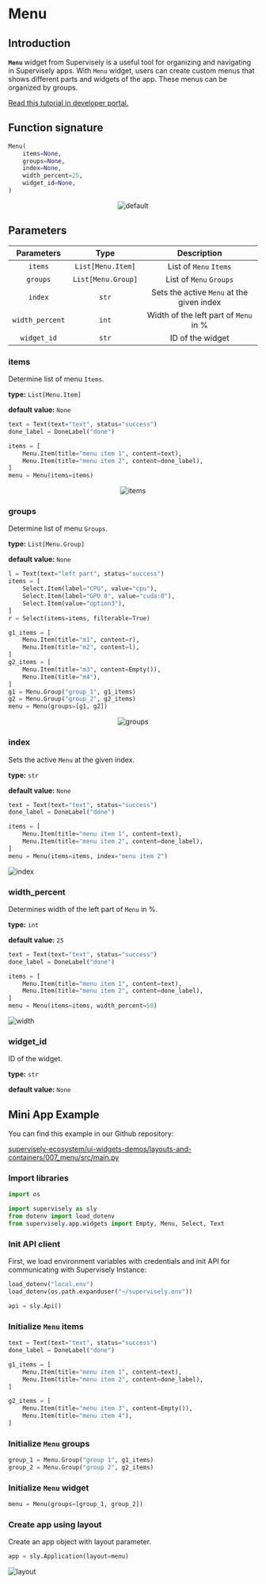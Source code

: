 # Menu

## Introduction

**`Menu`** widget from Supervisely is a useful tool for organizing and navigating in Supervisely apps. With `Menu` widget, users can create custom menus that shows different parts and widgets of the app. These menus can be organized by groups.

[Read this tutorial in developer portal.](https://developer.supervise.ly/app-development/widgets/layouts-and-containers/menu)

## Function signature

```python
Menu(
    items=None,
    groups=None,
    index=None,
    width_percent=25,
    widget_id=None,
)
```

<p align="center">
  <img src="https://user-images.githubusercontent.com/120389559/220916979-223e32ad-ed9a-4382-be74-148b2f792012.gif" alt="default" />
</p>

## Parameters

|   Parameters    |        Type        |                Description                |
| :-------------: | :----------------: | :---------------------------------------: |
|     `items`     | `List[Menu.Item]`  |          List of `Menu` `Items`           |
|    `groups`     | `List[Menu.Group]` |          List of `Menu` `Groups`          |
|     `index`     |       `str`        | Sets the active `Menu` at the given index |
| `width_percent` |       `int`        |   Width of the left part of `Menu` in %   |
|   `widget_id`   |       `str`        |             ID of the widget              |

### items

Determine list of menu `Items`.

**type:** `List[Menu.Item]`

**default value:** `None`

```python
text = Text(text="text", status="success")
done_label = DoneLabel("done")

items = [
    Menu.Item(title="menu item 1", content=text),
    Menu.Item(title="menu item 2", content=done_label),
]
menu = Menu(items=items)
```

<p align="center">
  <img src="https://user-images.githubusercontent.com/79905215/224021334-69b0ac2a-219c-49ba-9614-71fef96825d6.gif" alt="items" />
</p>

### groups

Determine list of menu `Groups`.

**type:** `List[Menu.Group]`

**default value:** `None`

```python
l = Text(text="left part", status="success")
items = [
    Select.Item(label="CPU", value="cpu"),
    Select.Item(label="GPU 0", value="cuda:0"),
    Select.Item(value="option3"),
]
r = Select(items=items, filterable=True)

g1_items = [
    Menu.Item(title="m1", content=r),
    Menu.Item(title="m2", content=l),
]
g2_items = [
    Menu.Item(title="m3", content=Empty()),
    Menu.Item(title="m4"),
]
g1 = Menu.Group("group_1", g1_items)
g2 = Menu.Group("group_2", g2_items)
menu = Menu(groups=[g1, g2])
```

<p align="center">
  <img src="https://user-images.githubusercontent.com/79905215/224022265-631fb03e-913d-4e1b-86b6-76ed0c04148b.gif" alt="groups" />
</p>

### index

Sets the active `Menu` at the given index.

**type:** `str`

**default value:** `None`

```python
text = Text(text="text", status="success")
done_label = DoneLabel("done")

items = [
    Menu.Item(title="menu item 1", content=text),
    Menu.Item(title="menu item 2", content=done_label),
]
menu = Menu(items=items, index="menu item 2")
```

![index](https://user-images.githubusercontent.com/79905215/224022882-8d541059-1f03-46f4-81c1-7602c79e766b.png)

### width_percent

Determines width of the left part of `Menu` in %.

**type:** `int`

**default value:** `25`

```python
text = Text(text="text", status="success")
done_label = DoneLabel("done")

items = [
    Menu.Item(title="menu item 1", content=text),
    Menu.Item(title="menu item 2", content=done_label),
]
menu = Menu(items=items, width_percent=50)
```

![width](https://user-images.githubusercontent.com/79905215/224023137-076cb0c9-1875-4f65-a740-6f498af5f166.png)

### widget_id

ID of the widget.

**type:** `str`

**default value:** `None`

## Mini App Example

You can find this example in our Github repository:

[supervisely-ecosystem/ui-widgets-demos/layouts-and-containers/007_menu/src/main.py](https://github.com/supervisely-ecosystem/ui-widgets-demos/blob/master/layouts-and-containers/007_menu/src/main.py)

### Import libraries

```python
import os

import supervisely as sly
from dotenv import load_dotenv
from supervisely.app.widgets import Empty, Menu, Select, Text
```

### Init API client

First, we load environment variables with credentials and init API for communicating with Supervisely Instance:

```python
load_dotenv("local.env")
load_dotenv(os.path.expanduser("~/supervisely.env"))

api = sly.Api()
```

### Initialize `Menu` items

```python
text = Text(text="text", status="success")
done_label = DoneLabel("done")

g1_items = [
    Menu.Item(title="menu item 1", content=text),
    Menu.Item(title="menu item 2", content=done_label),
]

g2_items = [
    Menu.Item(title="menu item 3", content=Empty()),
    Menu.Item(title="menu item 4"),
]
```

### Initialize `Menu` groups

```python
group_1 = Menu.Group("group 1", g1_items)
group_2 = Menu.Group("group 2", g2_items)
```

### Initialize `Menu` widget

```python
menu = Menu(groups=[group_1, group_2])
```

### Create app using layout

Create an app object with layout parameter.

```python
app = sly.Application(layout=menu)
```

![layout](https://user-images.githubusercontent.com/79905215/224023706-c742c1ff-9d5c-4cf0-9a51-564951e1f736.png)